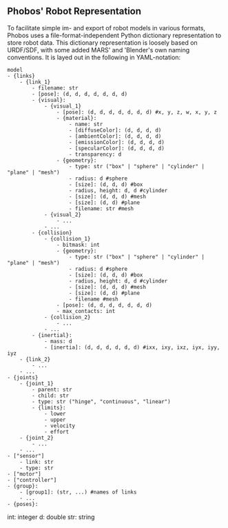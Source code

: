 ## Phobos' Robot Representation

To facilitate simple im- and export of robot models in various formats, Phobos uses a file-format-independent Python dictionary representation to store robot data. This dictionary representation is loosely based on URDF/SDF, with some added MARS' and 'Blender's own naming conventions. It is layed out in the following in YAML-notation:

    model
    - {links}
        - {link_1}
            - filename: str
            - [pose]: (d, d, d, d, d, d, d)
            - {visual}:
                - {visual_1}
                    - [pose]: (d, d, d, d, d, d, d) #x, y, z, w, x, y, z
                    - {material}:
                        - name: str
                        - [diffuseColor]: (d, d, d, d)
                        - [ambientColor]: (d, d, d, d)
                        - [emissionColor]: (d, d, d, d)
                        - [specularColor]: (d, d, d, d)
                        - transparency: d
                    - {geometry}:
                        - type: str ("box" | "sphere" | "cylinder" | "plane" | "mesh")
                        - radius: d #sphere
                        - [size]: (d, d, d) #box
                        - radius, height: d, d #cylinder
                        - [size]: (d, d, d) #mesh
                        - [size]: (d, d) #plane
                        - filename: str #mesh
                - {visual_2}
                    - ...
                - ...
            - {collision}
                - {collision_1}
                    - bitmask: int
                    - {geometry}:
                        - type: str ("box" | "sphere" | "cylinder" | "plane" | "mesh")
                        - radius: d #sphere
                        - [size]: (d, d, d) #box
                        - radius, height: d, d #cylinder
                        - [size]: (d, d, d) #mesh
                        - [size]: (d, d) #plane
                        - filename #mesh
                    - [pose]: (d, d, d, d, d, d, d)
                    - max_contacts: int
                - {collision_2}
                    - ...
                - ...
            - {inertial}:
                - mass: d
                - [inertia]: (d, d, d, d, d, d) #ixx, ixy, ixz, iyx, iyy, iyz
        - {link_2}
            - ...
        - ...
    - {joints}
        - {joint_1}
            - parent: str
            - child: str
            - type: str ("hinge", "continuous", "linear")
            - {limits}:
                - lower
                - upper
                - velocity
                - effort
        - {joint_2}
            - ...
        - ...
    - ["sensor"]
        - link: str
        - type: str
    - ["motor"]
    - ["controller"]
    - {group}:
        - [group1]: (str, ...) #names of links
        - ...
    - {poses}:
    


int: integer
d: double
str: string
